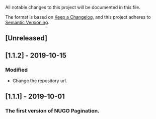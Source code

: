 All notable changes to this project will be documented in this file.

The format is based on [Keep a Changelog](https://keepachangelog.com/en/1.0.0/),
and this project adheres to [Semantic Versioning](https://semver.org/spec/v2.0.0.html).

## [Unreleased]

## [1.1.2] - 2019-10-15
### Modified
- Change the repository url.

## [1.1.1] - 2019-10-01
### The first version of NUGO Pagination.
